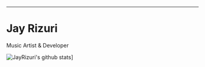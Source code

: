****
<h1>Jay Rizuri</h1>
<body>Music Artist & Developer</body>

![JayRizuri's github stats](https://github-readme-stats.vercel.app/api?username=JayRizuri&show_icons=true&theme=nord)]

